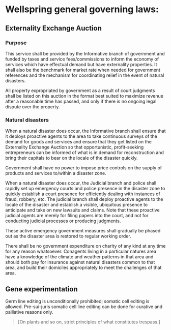 # Wellspring general governing laws:

## Externality Exchange Auction

### Purpose

This service shall be provided by the Informative branch of government and funded by taxes and service fees/commissions to inform the economy of services which have effectual demand but have externality properties. It shall also be the benchmark for market rate when needed for government references and the mechanism for coordinating relief in the event of natural disasters.

All property expropriated by government as a result of court judgments shall be listed on this auction in the format best suited to maximize revenue after a reasonable time has passed, and only if there is no ongoing legal dispute over the property.

### Natural disasters

When a natural disaster does occur, the Informative branch shall ensure that it deploys proactive agents to the area to take continuous surveys of the demand for goods and services and ensure that they get listed on the Externality Exchange Auction so that opportunistic, profit-seeking entrepreneurs can be informed of what is in demand for reconstruction and bring their capitals to bear on the locale of the disaster quickly.

Government shall have no power to impose price controls on the supply of products and services to/within a disaster zone.

When a natural disaster does occur, the Judicial branch and police shall rapidly set up emergency courts and police presence in the disaster zone to quickly establish a court presence for efficiently dealing with instances of fraud, robbery, etc. The judicial branch shall deploy proactive agents to the locale of the disaster and establish a visible, ubiquitous presence to anticipate and take on new lawsuits and claims. Note that these proactive judicial agents are merely for filing papers into the court, and not for conducting judicial processes or producing judgments.

These active emergency government measures shall gradually be phased out as the disaster area is restored to regular working order. 

There shall be no government expenditure on charity of any kind at any time for any reason whatsoever. Conagents living in a particular natures area have a knowledge of the climate and weather patterns in that area and should both pay for insurance against natural disasters common to that area, and build their domiciles appropriately to meet the challenges of that area.

## Gene experimentation

Germ line editing is unconditionally prohibited; somatic cell editing is allowed. Pre-sui-juris somatic cell line editing can be done for curative and palliative reasons only.

> [On plants and so on, strict principles of what constitutes trespass.]

